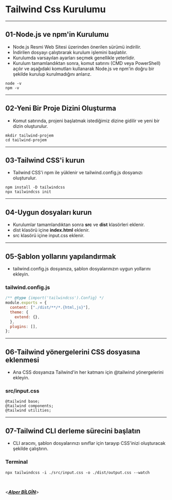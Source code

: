 # **Tailwind Css Kurulumu**

---

## 01-Node.js ve npm'in Kurulumu

- Node.js Resmi Web Sitesi üzerinden önerilen sürümü indirilir.
- İndirilen dosyayı çalıştırarak kurulum işlemini başlatılır.
- Kurulumda varsayılan ayarları seçmek genellikle yeterlidir.
- Kurulum tamamlandıktan sonra, komut satırını (CMD veya PowerShell) açılır ve aşağıdaki komutları kullanarak Node.js ve npm'in doğru bir şekilde kurulup kurulmadığını anlarız.

```
node -v
npm -v
```

---

## 02-Yeni Bir Proje Dizini Oluşturma

- Komut satırında, projeni başlatmak istediğimiz dizine gidilir ve yeni bir dizin oluşturulur.

```
mkdir tailwind-projem
cd tailwind-projem
```

---

## 03-Tailwind CSS'i kurun

- Tailwind CSS'i npm ile yüklenir ve tailwind.config.js dosyanızı oluşturulur.

```
npm install -D tailwindcss
npx tailwindcss init
```

---

## 04-Uygun dosyaları kurun

- Kurulumlar tamamlandıktan sonra **src** ve **dist** klasörleri eklenir.
- dist klasörü içine **index.html** eklenir.
- src klasörü içine input.css eklenir.

---

## 05-Şablon yollarını yapılandırmak

- tailwind.config.js dosyanıza, şablon dosyalarınızın uygun yollarını ekleyin.

### tailwind.config.js

```tailwind.config.js
/** @type {import('tailwindcss').Config} */
module.exports = {
  content: ["./dist/**/*.{html,js}"],
  theme: {
    extend: {},
  },
  plugins: [],
};
```

---

## 06-Tailwind yönergelerini CSS dosyasına eklenmesi

- Ana CSS dosyanıza Tailwind'in her katmanı için @tailwind yönergelerini ekleyin.

### src/input.css

```
@tailwind base;
@tailwind components;
@tailwind utilities;
```

---

## 07-Tailwind CLI derleme sürecini başlatın

- CLI aracını, şablon dosyalarınızı sınıflar için tarayıp CSS'inizi oluşturacak şekilde çalıştırın.

### Terminal

```
npx tailwindcss -i ./src/input.css -o ./dist/output.css --watch
```

&nbsp;

<**_[Alper BİLGİN](https://github.com/DREAXS)_**>
